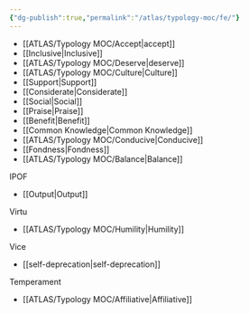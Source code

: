 ```yaml
---
{"dg-publish":true,"permalink":"/atlas/typology-moc/fe/"}
---
```



- [[ATLAS/Typology MOC/Accept\|accept]]
- [[Inclusive\|Inclusive]]
- [[ATLAS/Typology MOC/Deserve\|deserve]]
- [[ATLAS/Typology MOC/Culture\|Culture]]
- [[Support\|Support]]
- [[Considerate\|Considerate]] 
- [[Social\|Social]]
- [[Praise\|Praise]]
- [[Benefit\|Benefit]]
- [[Common Knowledge\|Common Knowledge]]
- [[ATLAS/Typology MOC/Conducive\|Conducive]]
- [[Fondness\|Fondness]] 
- [[ATLAS/Typology MOC/Balance\|Balance]] 

IPOF 
- [[Output\|Output]] 

Virtu
- [[ATLAS/Typology MOC/Humility\|Humility]]

Vice
- [[self-deprecation\|self-deprecation]] 

Temperament 
- [[ATLAS/Typology MOC/Affiliative\|Affiliative]] 

